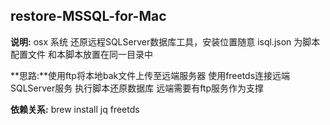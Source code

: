 ## restore-MSSQL-for-Mac

**说明:** osx 系统 还原远程SQLServer数据库工具，安装位置随意 isql.json 为脚本配置文件 和本脚本放置在同一目录中

**思路:**使用ftp将本地bak文件上传至远端服务器 使用freetds连接远端SQLServer服务 执行脚本还原数据库 远端需要有ftp服务作为支撑

**依赖关系:**  brew install jq freetds
